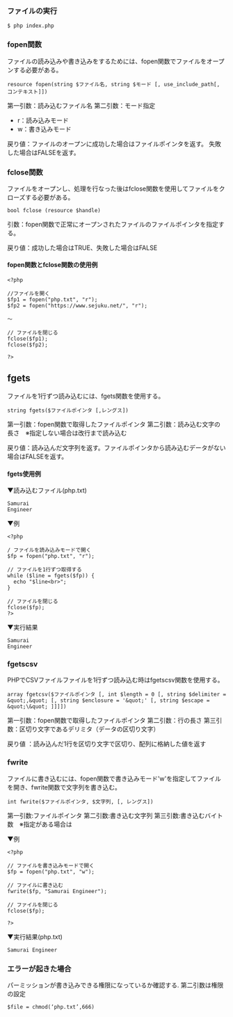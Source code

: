 ### ファイルの実行
```
$ php index.php
```

### fopen関数
ファイルの読み込みや書き込みをするためには、fopen関数でファイルをオープンする必要がある。
```
resource fopen(string $ファイル名, string $モード [, use_include_path[, コンテキスト]])
```
第一引数：読み込むファイル名
第二引数：モード指定
- r：読み込みモード
- w：書き込みモード

戻り値：ファイルのオープンに成功した場合はファイルポインタを返す。
      失敗した場合はFALSEを返す。

### fclose関数
ファイルをオープンし、処理を行なった後はfclose関数を使用してファイルをクローズする必要がある。
```
bool fclose (resource $handle)
```
引数：fopen関数で正常にオープンされたファイルのファイルポインタを指定する。

戻り値：成功した場合はTRUE、失敗した場合はFALSE

#### fopen関数とfclose関数の使用例
```
<?php
 
//ファイルを開く 
$fp1 = fopen("php.txt", "r");
$fp2 = fopen("https://www.sejuku.net/", "r");
 
〜
 
// ファイルを閉じる
fclose($fp1);
fclose($fp2);
 
?>
```

## fgets
ファイルを1行ずつ読み込むには、fgets関数を使用する。
```
string fgets($ファイルポインタ [,レングス])
```
第一引数：fopen関数で取得したファイルポインタ
第二引数：読み込む文字の長さ　※指定しない場合は改行まで読み込む

戻り値：読み込んだ文字列を返す。ファイルポインタから読み込むデータがない場合はFALSEを返す。

#### fgets使用例
▼読み込むファイル(php.txt)
```
Samurai
Engineer
```

▼例
```
<?php

/ ファイルを読み込みモードで開く
$fp = fopen("php.txt", "r");
 
// ファイルを1行ずつ取得する
while ($line = fgets($fp)) {
  echo "$line<br>";
}
 
// ファイルを閉じる
fclose($fp);
?>
```

▼実行結果
```
Samurai
Engineer
```

### fgetscsv
PHPでCSVファイルファイルを1行ずつ読み込む時はfgetscsv関数を使用する。
```
array fgetcsv($ファイルポインタ [, int $length = 0 [, string $delimiter = &quot;,&quot; [, string $enclosure = '&quot;' [, string $escape = &quot;\&quot; ]]]])
```

第一引数：fopen関数で取得したファイルポインタ
第二引数：行の長さ
第三引数：区切り文字であるデリミタ（データの区切り文字）

戻り値
：読み込んだ1行を区切り文字で区切り、配列に格納した値を返す

### fwrite
ファイルに書き込むには、fopen関数で書き込みモード'w'を指定してファイルを開き、fwrite関数で文字列を書き込む。
```
int fwrite($ファイルポインタ, $文字列, [, レングス])
```
第一引数:ファイルポインタ
第二引数:書き込む文字列
第三引数:書き込むバイト数　※指定がある場合は

▼例
```
<?php
 
// ファイルを書き込みモードで開く
$fp = fopen("php.txt", "w");
 
// ファイルに書き込む
fwrite($fp, "Samurai Engineer");
 
// ファイルを閉じる
fclose($fp);
 
?>
```

▼実行結果(php.txt)
```
Samurai Engineer
```

### エラーが起きた場合
パーミッションが書き込みできる権限になっているか確認する.
第二引数は権限の設定
```
$file = chmod(‘php.txt’,666)
```
